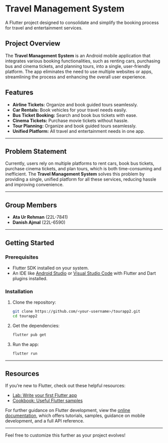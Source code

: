 # Travel Management System  

A Flutter project designed to consolidate and simplify the booking process for travel and entertainment services.

## Project Overview  
The **Travel Management System** is an Android mobile application that integrates various booking functionalities, such as renting cars, purchasing bus and cinema tickets, and planning tours, into a single, user-friendly platform. The app eliminates the need to use multiple websites or apps, streamlining the process and enhancing the overall user experience.  

## Features  
- **Airline Tickets:** Organize and book guided tours seamlessly.  
- **Car Rentals:** Book vehicles for your travel needs easily.  
- **Bus Ticket Booking:** Search and book bus tickets with ease.  
- **Cinema Tickets:** Purchase movie tickets without hassle.  
- **Tour Planning:** Organize and book guided tours seamlessly.
- **Unified Platform:** All travel and entertainment needs in one app.  

---

## Problem Statement  

Currently, users rely on multiple platforms to rent cars, book bus tickets, purchase cinema tickets, and plan tours, which is both time-consuming and inefficient. The **Travel Management System** solves this problem by providing a single, unified platform for all these services, reducing hassle and improving convenience.

---

## Group Members  
- **Ata Ur Rehman** (22L-7841)  
- **Danish Ajmal** (22L-6590)   

---

## Getting Started  

### Prerequisites  
- Flutter SDK installed on your system.  
- An IDE like [Android Studio](https://developer.android.com/studio) or [Visual Studio Code](https://code.visualstudio.com/) with Flutter and Dart plugins installed.

### Installation  
1. Clone the repository:  
   ```bash
   git clone https://github.com/<your-username>/tourapp2.git
   cd tourapp2
   ```
2. Get the dependencies:  
   ```bash
   flutter pub get
   ```
3. Run the app:  
   ```bash
   flutter run
   ```
---

## Resources  
If you’re new to Flutter, check out these helpful resources:  
- [Lab: Write your first Flutter app](https://docs.flutter.dev/get-started/codelab)  
- [Cookbook: Useful Flutter samples](https://docs.flutter.dev/cookbook)  

For further guidance on Flutter development, view the [online documentation](https://docs.flutter.dev/), which offers tutorials, samples, guidance on mobile development, and a full API reference.  

--- 

Feel free to customize this further as your project evolves!
